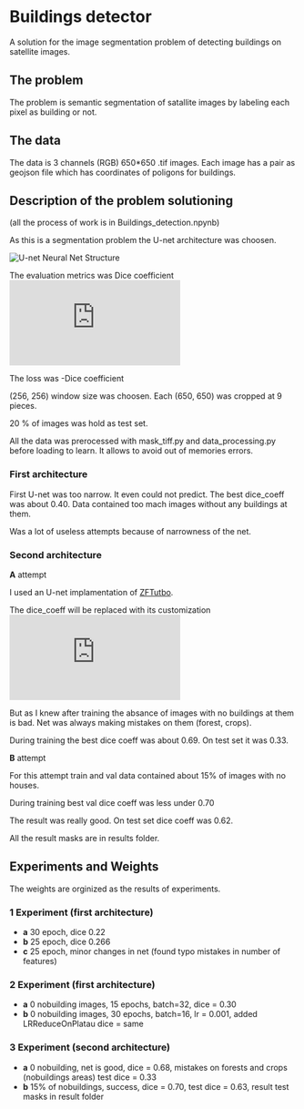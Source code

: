 # Buildings detector
A solution for the image segmentation problem of detecting buildings on satellite images.

## The problem
The problem is semantic segmentation of satallite images by labeling each pixel as building or not.

## The data
The data is 3 channels (RGB) 650\*650 .tif images. Each image has a pair as geojson file which has coordinates of poligons for buildings. 

## Description of the problem solutioning
(all the process of work is in Buildings_detection.npynb)

As this is a segmentation problem the U-net architecture was choosen.

![U-net Neural Net Structure](https://github.com/EgShes/buildings_detector/tree/master/img/u-net.png "U-net Neural Net Structure")

The evaluation metrics was Dice coefficient 
![Dice coeff](http://latex.codecogs.com/gif.latex?%5Cfrac%7B2%20*%20%7CX%20%5Ccap%20Y%7C%7D%7B%7CX%7C%20&plus;%20%7CY%7C%7D "Dice coeff")

The loss was -Dice coefficient

(256, 256) window size was choosen. Each (650, 650) was cropped at 9 pieces.

20 % of images was hold as test set.

All the data was prerocessed with mask_tiff.py and data_processing.py before loading to learn. It allows to avoid out of memories errors.

### First architecture
First U-net was too narrow. It even could not predict. The best dice_coeff was about 0.40. Data contained too mach images without any buildings at them.

Was a lot of useless attempts because of narrowness of the net.


### Second architecture
**A** attempt

I used an U-net implamentation of [ZFTutbo](https://github.com/ZFTurbo). 

The dice_coeff will be replaced with its customization ![Custom dice coeff](http://latex.codecogs.com/gif.latex?%5Cfrac%7B%7CX%20%5Ccap%20Y%7C%7D%7B%7CX%7C%20&plus;%20%7CY%7C%20-%20%7CX%20%5Ccap%20Y%7C%7D 'Custom dice coeff')

But as I knew after training the absance of images with no buildings at them is bad. Net was always making mistakes on them (forest, crops).

During training the best dice coeff was about 0.69. On test set it was 0.33.

**B** attempt

For this attempt train and val data contained about 15% of images with no houses.

During training best val dice coeff was less under 0.70

The result was really good. On test set dice coeff was 0.62. 

All the result masks are in results folder.

## Experiments and Weights

The weights are orginized as the results of experiments.

### 1 Experiment (first architecture)

* **a** 30 epoch, dice 0.22
* **b** 25 epoch, dice 0.266
* **c** 25 epoch, minor changes in net (found typo mistakes in number of features)

### 2 Experiment (first architecture)

* **a** 0 nobuilding images, 15 epochs, batch=32, dice = 0.30
* **b** 0 nobuilding images, 30 epochs, batch=16, lr = 0.001, added LRReduceOnPlatau dice = same

### 3 Experiment (second architecture)

* **a** 0 nobuilding, net is good, dice = 0.68, mistakes on forests and crops (nobuildings areas) test dice = 0.33
* **b** 15% of nobuildings, success, dice = 0.70, test dice = 0.63, result test masks in result folder
